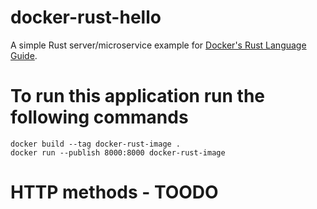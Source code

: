 # docker-rust-hello

A simple Rust server/microservice example for [Docker's Rust Language Guide](https://docs.docker.com/language/rust/).

# To run this application run the following commands
```
docker build --tag docker-rust-image .
docker run --publish 8000:8000 docker-rust-image
```

# HTTP methods - TOODO
